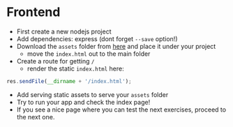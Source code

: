 # Frontend
- First create a new nodejs project
- Add dependencies: express (dont forget `--save` option!)
- Download the `assets` folder from [here](https://github.com/greenfox-academy/teaching-materials/tree/master/workshop/rest-backend/exercises/frontend) and place it under your project
  - move the `index.html` out to the main folder
- Create a route for getting `/`
  - render the static `index.html` here:
```javascript
res.sendFile(__dirname + '/index.html');
```
- Add serving static assets to serve your `assets` folder
- Try to run your app and check the index page!
- If you see a nice page where you can test the next exercises, proceed to the next one.
